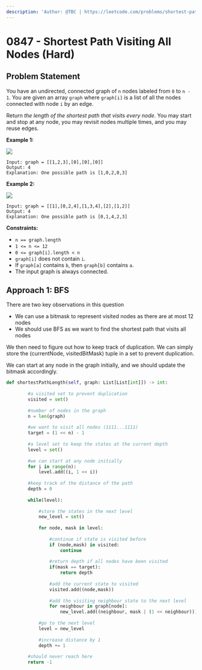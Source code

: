 ```yaml
---
description: 'Author: @TBC | https://leetcode.com/problems/shortest-path-visiting-all-nodes/'
---
```


# 0847 - Shortest Path Visiting All Nodes (Hard)

## Problem Statement

You have an undirected, connected graph of `n` nodes labeled from `0` to `n - 1`. You are given an array `graph` where `graph[i]` is a list of all the nodes connected with node `i` by an edge.

Return _the length of the shortest path that visits every node_. You may start and stop at any node, you may revisit nodes multiple times, and you may reuse edges.

**Example 1:**

![](https://assets.leetcode.com/uploads/2021/05/12/shortest1-graph.jpg)

```
Input: graph = [[1,2,3],[0],[0],[0]]
Output: 4
Explanation: One possible path is [1,0,2,0,3]
```

**Example 2:**

![](https://assets.leetcode.com/uploads/2021/05/12/shortest2-graph.jpg)

```
Input: graph = [[1],[0,2,4],[1,3,4],[2],[1,2]]
Output: 4
Explanation: One possible path is [0,1,4,2,3]
```

**Constraints:**

* `n == graph.length`
* `1 <= n <= 12`
* `0 <= graph[i].length < n`
* `graph[i]` does not contain `i`.
* If `graph[a]` contains `b`, then `graph[b]` contains `a`.
* The input graph is always connected.

## Approach 1: BFS

There are two key observations in this question

* We can use a bitmask to represent visited nodes as there are at most 12 nodes
* We should use BFS as we want to find the shortest path that visits all nodes

We then need to figure out how to keep track of duplication. We can simply store the (currentNode, visitedBitMask) tuple in a set to prevent duplication.&#x20;

We can start at any node in the graph initially, and we should update the bitmask accordingly.&#x20;

```python
def shortestPathLength(self, graph: List[List[int]]) -> int:
        
        #a visited set to prevent duplication
        visited = set()
        
        #number of nodes in the graph
        n = len(graph)
        
        #we want to visit all nodes (1111...1111)
        target = (1 << n) - 1
        
        #a level set to keep the states at the current depth
        level = set()
        
        #we can start at any node initially
        for i in range(n):
            level.add((i, 1 << i))
        
        #keep track of the distance of the path
        depth = 0
        
        while(level):
            
            #store the states in the next level
            new_level = set()
            
            for node, mask in level:
    
                #continue if state is visited before
                if (node,mask) in visited:
                    continue
                
                #return depth if all nodes have been visited
                if(mask == target):
                    return depth
                
                #add the current state to visited
                visited.add((node,mask))
                
                #add the visiting neighbour state to the next level
                for neighbour in graph[node]:
                    new_level.add((neighbour, mask | (1 << neighbour)))
            
            #go to the next level
            level = new_level
            
            #increase distance by 1
            depth += 1
        
        #should never reach here
        return -1
```
